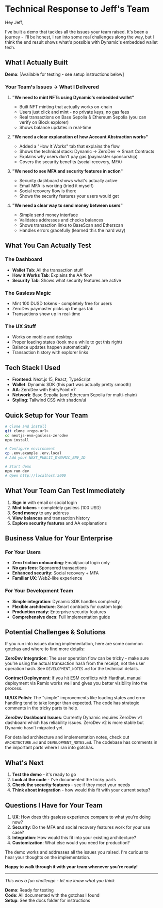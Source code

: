 # Technical Response to Jeff's Team

Hey Jeff,

I've built a demo that tackles all the issues your team raised. It's been a journey - I'll be honest, I ran into some real challenges along the way, but I think the end result shows what's possible with Dynamic's embedded wallet tech.

## What I Actually Built

**Demo**: [Available for testing - see setup instructions below]

### Your Team's Issues → What I Delivered

1. **"We need to mint NFTs using Dynamic's embedded wallet"**
   - Built NFT minting that actually works on-chain
   - Users just click and mint - no private keys, no gas fees
   - Real transactions on Base Sepolia & Ethereum Sepolia (you can verify on Block explorer)
   - Shows balance updates in real-time

2. **"We need a clear explanation of how Account Abstraction works"**
   - Added a "How It Works" tab that explains the flow
   - Shows the technical stack: Dynamic → ZeroDev → Smart Contracts
   - Explains why users don't pay gas (paymaster sponsorship)
   - Covers the security benefits (social recovery, MFA)

3. **"We need to see MFA and security features in action"**
   - Security dashboard shows what's actually active
   - Email MFA is working (tried it myself)
   - Social recovery flow is there
   - Shows the security features your users would get

4. **"We need a clear way to send money between users"**
   - Simple send money interface
   - Validates addresses and checks balances
   - Shows transaction links to BaseScan and Etherscan
   - Handles errors gracefully (learned this the hard way)

## What You Can Actually Test

### The Dashboard
- **Wallet Tab**: All the transaction stuff
- **How It Works Tab**: Explains the AA flow 
- **Security Tab**: Shows what security features are active

### The Gasless Magic
- Mint 100 DUSD tokens - completely free for users
- ZeroDev paymaster picks up the gas tab
- Transactions show up in real-time

### The UX Stuff
- Works on mobile and desktop
- Proper loading states (took me a while to get this right)
- Balance updates happen automatically
- Transaction history with explorer links

## Tech Stack I Used

- **Frontend**: Next.js 15, React, TypeScript
- **Wallet**: Dynamic SDK (this part was actually pretty smooth)
- **AA**: ZeroDev with EntryPoint v7
- **Network**: Base Sepolia (and Ethereum Sepolia for multi-chain)
- **Styling**: Tailwind CSS with shadcn/ui

## Quick Setup for Your Team

```bash
# Clone and install
git clone <repo-url>
cd nextjs-evm-gasless-zerodev
npm install

# Configure environment
cp .env.example .env.local
# Add your NEXT_PUBLIC_DYNAMIC_ENV_ID

# Start demo
npm run dev
# Open http://localhost:3000
```

## What Your Team Can Test Immediately

1. **Sign in** with email or social login
2. **Mint tokens** - completely gasless (100 USD)
3. **Send money** to any address
4. **View balances** and transaction history
5. **Explore security features** and AA explanations

## Business Value for Your Enterprise

### For Your Users
- **Zero friction onboarding**: Email/social login only
- **No gas fees**: Sponsored transactions
- **Enhanced security**: Social recovery + MFA
- **Familiar UX**: Web2-like experience

### For Your Development Team
- **Simple integration**: Dynamic SDK handles complexity
- **Flexible architecture**: Smart contracts for custom logic
- **Production ready**: Enterprise security features
- **Comprehensive docs**: Full implementation guide

## Potential Challenges & Solutions

If you run into issues during implementation, here are some common gotchas and where to find more details:

**ZeroDev Integration**: The user operation flow can be tricky - make sure you're using the actual transaction hash from the receipt, not the user operation hash. See `DEVELOPMENT_NOTES.md` for the technical details.

**Contract Deployment**: If you hit ESM conflicts with Hardhat, manual deployment via Remix works well and gives you better visibility into the process.

**UI/UX Polish**: The "simple" improvements like loading states and error handling tend to take longer than expected. The code has strategic comments in the tricky parts to help.

**ZeroDev Dashboard Issues**: Currently Dynamic requires ZeroDev v1 dashboard which has reliability issues. ZeroDev v2 is more stable but Dynamic hasn't migrated yet.

For detailed architecture and implementation notes, check out `ARCHITECTURE.md` and `DEVELOPMENT_NOTES.md`. The codebase has comments in the important parts where I ran into gotchas.

## What's Next

1. **Test the demo** - it's ready to go
2. **Look at the code** - I've documented the tricky parts
3. **Check the security features** - see if they meet your needs
4. **Think about integration** - how would this fit with your current setup?

## Questions I Have for Your Team

1. **UX**: How does this gasless experience compare to what you're doing now?
2. **Security**: Do the MFA and social recovery features work for your use case?
3. **Integration**: How would this fit into your existing architecture?
4. **Customization**: What else would you need for production?

The demo works and addresses all the issues you raised. I'm curious to hear your thoughts on the implementation.

**Happy to walk through it with your team whenever you're ready!**

---

*This was a fun challenge - let me know what you think*

**Demo**: Ready for testing  
**Code**: All documented with the gotchas I found  
**Setup**: See the docs folder for instructions
